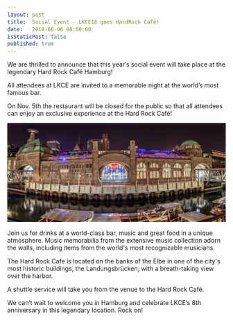 ```yaml
---
layout: post
title:  Social Event - LKCE18 goes HardRock Café!
date:   2018-06-06 08:00:00
isStaticPost: false
published: true
---
```

We are thrilled to announce that this year’s social event will take place at the legendary Hard Rock Café Hamburg!

All attendees at LKCE are invited to a memorable night at the world’s most famous bar.

On Nov. 5th the restaurant will be closed for the public so that all attendees can enjoy an exclusive experience at the Hard Rock Café!

<img src="/img/social-event/hardrockcafe_outside.jpg" alt="Hardrock Café Hamburg" width="700px"/>

Join us for drinks at a world-class bar, music and great food in a unique atmosphere. Music memorabilia from the extensive music collection adorn the walls, including items from the world's most recognizable musicians.

The Hard Rock Cafe is located on the banks of the Elbe in one of the city's most historic buildings, the Landungsbrücken, with a breath-taking view over the harbor.

A shuttle service will take you from the venue to the Hard Rock Café.

We can’t wait to welcome you in Hamburg and celebrate LKCE’s 8th anniversary in this legendary location. Rock on!

